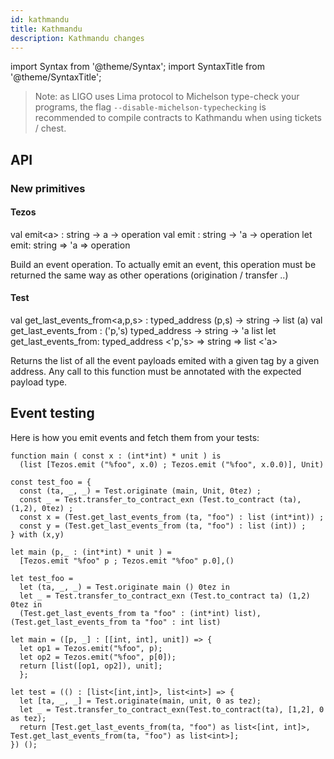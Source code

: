 ```yaml
---
id: kathmandu
title: Kathmandu
description: Kathmandu changes
---
```


import Syntax from '@theme/Syntax';
import SyntaxTitle from '@theme/SyntaxTitle';

> Note: as LIGO uses Lima protocol to Michelson type-check your programs, the flag `--disable-michelson-typechecking` is recommended to compile contracts to Kathmandu when using tickets / chest.
 
## API

### New primitives

#### Tezos


<SyntaxTitle syntax="pascaligo">
val emit&lt;a&gt; :  string -> a -> operation
</SyntaxTitle>
<SyntaxTitle syntax="cameligo">
val emit : string -> 'a -> operation
</SyntaxTitle>

<SyntaxTitle syntax="jsligo">
let emit: string => &apos;a => operation
</SyntaxTitle>

Build an event operation. To actually emit an event, this operation must be returned the same way as other operations (origination / transfer ..)



#### Test


<SyntaxTitle syntax="pascaligo">
val get_last_events_from&lt;a,p,s&gt; : typed_address (p,s) -> string -> list (a)
</SyntaxTitle>
<SyntaxTitle syntax="cameligo">
val get_last_events_from : ('p,'s) typed_address -> string -> 'a list
</SyntaxTitle>

<SyntaxTitle syntax="jsligo">
let get_last_events_from: typed_address &lt;&apos;p,&apos;s&gt; => string => list &lt;&apos;a&gt;
</SyntaxTitle>

Returns the list of all the event payloads emited with a given tag by a given address. Any call to this
function must be annotated with the expected payload type.


## Event testing

Here is how you emit events and fetch them from your tests:

<Syntax syntax="pascaligo">

```pascaligo test-ligo group=test_ex
function main ( const x : (int*int) * unit ) is
  (list [Tezos.emit ("%foo", x.0) ; Tezos.emit ("%foo", x.0.0)], Unit)

const test_foo = {
  const (ta, _, _) = Test.originate (main, Unit, 0tez) ;
  const _ = Test.transfer_to_contract_exn (Test.to_contract (ta), (1,2), 0tez) ;
  const x = (Test.get_last_events_from (ta, "foo") : list (int*int)) ;
  const y = (Test.get_last_events_from (ta, "foo") : list (int)) ;
} with (x,y)
```

</Syntax>
<Syntax syntax="cameligo">

```cameligo test-ligo group=test_ex
let main (p,_ : (int*int) * unit ) =
  [Tezos.emit "%foo" p ; Tezos.emit "%foo" p.0],()

let test_foo =
  let (ta, _, _) = Test.originate main () 0tez in
  let _ = Test.transfer_to_contract_exn (Test.to_contract ta) (1,2) 0tez in
  (Test.get_last_events_from ta "foo" : (int*int) list),(Test.get_last_events_from ta "foo" : int list)
```

</Syntax>
<Syntax syntax="jsligo">

```jsligo test-ligo group=test_ex
let main = ([p, _] : [[int, int], unit]) => {
  let op1 = Tezos.emit("%foo", p);
  let op2 = Tezos.emit("%foo", p[0]);
  return [list([op1, op2]), unit];
  };

let test = (() : [list<[int,int]>, list<int>] => {
  let [ta, _, _] = Test.originate(main, unit, 0 as tez);
  let _ = Test.transfer_to_contract_exn(Test.to_contract(ta), [1,2], 0 as tez);
  return [Test.get_last_events_from(ta, "foo") as list<[int, int]>, Test.get_last_events_from(ta, "foo") as list<int>];
}) ();
```

</Syntax>